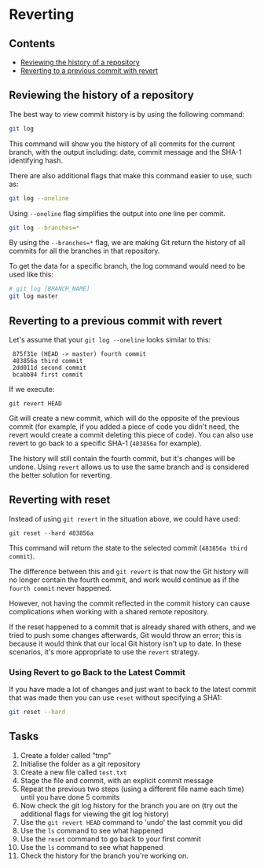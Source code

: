 # Reverting
<!--PROPS
{
	"prerequisites":[
		"git/branching"
	]
}
-->

<!--TOC_START-->
## Contents
- [Reviewing the history of a repository](#reviewing-the-history-of-a-repository)
- [Reverting to a previous commit with revert](#reverting-to-a-previous-commit-with-revert)

<!--TOC_END-->
## Reviewing the history of a repository

The best way to view commit history is by using the following command:

```bash
git log
```

This command will show you the history of all commits for the current branch, with the output including: date, commit message and the SHA-1 identifying hash.

There are also additional flags that make this command easier to use, such as:

```bash
git log --oneline
```

Using `--oneline` flag simplifies the output into one line per commit.

```bash
git log --branches=*
```

By using the `--branches=*` flag, we are making Git return the history of all commits for all the branches in that repository.

To get the data for a specific branch, the log command would need to be used like this:

```bash
# git log [BRANCH_NAME]
git log master
```

## Reverting to a previous commit with revert

Let's assume that your `git log --oneline` looks similar to this:

```text
 875f31e (HEAD -> master) fourth commit
 483856a third commit
 2dd011d second commit
 bcabb84 first commit
 ```

If we execute:

`git revert HEAD`

Git will create a new commit, which will do the opposite of the previous commit (for example, if you added a piece of code you didn't need, the revert would create a commit deleting this piece of code). You can also use revert to go back to a specific SHA-1 (`483856a` for example).

The history will still contain the fourth commit, but it's changes will be undone. Using `revert` allows us to use the same branch and is considered the better solution for reverting.

## Reverting with reset

Instead of using `git revert` in the situation above, we could have used:

`git reset --hard 483856a`

This command will return the state to the selected commit (`483856a third commit`).

The difference between this and `git revert` is that now the Git history will no longer contain the fourth commit, and work would continue as if the `fourth commit` never happened.

However, not having the commit reflected in the commit history can cause complications when working with a shared remote repository.

If the reset happened to a commit that is already shared with others, and we tried to push some changes afterwards,
Git would throw an error; this is because it would think that our local Git history isn't up to date. In these scenarios, it's more appropriate to use the `revert` strategy.

### Using Revert to go Back to the Latest Commit
If you have made a lot of changes and just want to back to the latest commit that was made then you can use `reset` without specifying a SHA1:

```bash
git reset --hard
```

## Tasks
1. Create a folder called "tmp"
2. Initialise the folder as a git repository
3. Create a new file called `test.txt`
5. Stage the file and commit, with an explicit commit message
6. Repeat the previous two steps (using a different file name each time) until you have done 5 commits
7. Now check the git log history for the branch you are on (try out the additional flags for viewing the git log history)
8. Use the `git revert HEAD` command to 'undo' the last commit you did
9. Use the `ls` command to see what happened
10. Use the `reset` command to go back to your first commit
11. Use the `ls` command to see what happened
12. Check the history for the branch you're working on.
